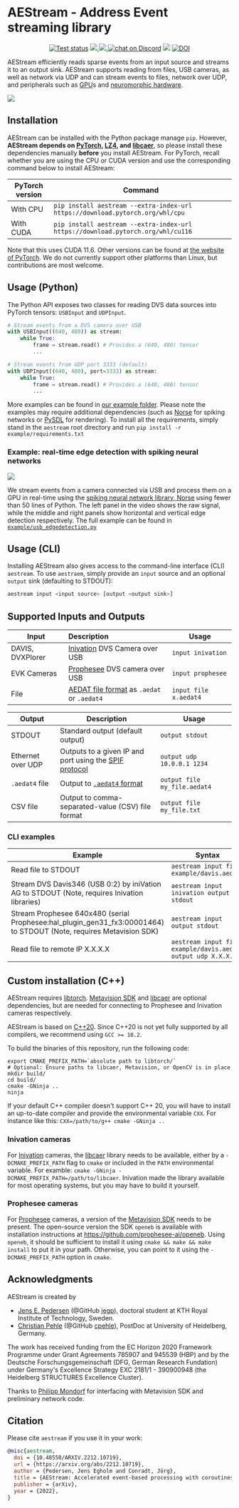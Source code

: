 # AEStream - Address Event streaming library

<p align="center">
    <a href="https://github.com/norse/aestream/actions">
        <img src="https://github.com/norse/aestream/workflows/Build%20and%20test/badge.svg" alt="Test status"></a>
    <a href="https://pypi.org/project/aestream/" alt="PyPi">
        <img src="https://img.shields.io/pypi/v/aestream" />
    </a>
    <a href="https://github.com/norse/aestream/pulse" alt="Activity">
        <img src="https://img.shields.io/github/last-commit/norse/aestream" />
    </a>
    <a href="https://discord.gg/7fGN359">
        <img src="https://img.shields.io/discord/723215296399147089"
            alt="chat on Discord"></a>
    <a href="https://www.codacy.com/gh/norse/aestream/dashboard?utm_source=github.com&amp;utm_medium=referral&amp;utm_content=norse/aestream&amp;utm_campaign=Badge_Grade"><img src="https://app.codacy.com/project/badge/Grade/0a04a852daf540a9b9bbe9d78df9eea7"/></a>
    <a href="https://doi.org/10.5281/zenodo.6322829"><img src="https://zenodo.org/badge/DOI/10.5281/zenodo.6322829.svg" alt="DOI"></a>
</p>

AEStream efficiently reads sparse events from an input source and streams it to an output sink.
AEStream supports reading from files, USB cameras, as well as network via UDP and can stream events to files, network over UDP, and peripherals such as [GPU](https://en.wikipedia.org/wiki/Graphics_processing_unit)s and [neuromorphic hardware](https://en.wikipedia.org/wiki/Neuromorphic_engineering).

<img src="https://jegp.github.io/aestream-paper/2212_aestream.svg" />


## Installation

AEStream can be installed with the Python package manage `pip`.
However, **AEStream depends on [PyTorch](https://pytorch.org/), [LZ4](https://lz4.github.io/lz4/), and [libcaer](https://gitlab.com/inivation/dv/libcaer/)**, so please install these dependencies manually **before** you install AEStream.
For PyTorch, recall whether you are using the CPU or CUDA version and use the corresponding command below to install AEStream:

| **PyTorch version** | **Command** |
| -------------------- | --- |
| With CPU | `pip install aestream --extra-index-url https://download.pytorch.org/whl/cpu ` |
| With CUDA | `pip install aestream --extra-index-url https://download.pytorch.org/whl/cu116` |

Note that this uses CUDA 11.6. Other versions can be found at [the website of PyTorch](https://pytorch.org/).
We do not currently support other platforms than Linux, but contributions are most welcome.

## Usage (Python)

The Python API exposes two classes for reading DVS data sources into PyTorch tensors: `USBInput` and `UDPInput`.

```python
# Stream events from a DVS camera over USB
with USBInput((640, 480)) as stream:
    while True:
        frame = stream.read() # Provides a (640, 480) tensor
        ...
```

```python
# Stream events from UDP port 3333 (default)
with UDPInput((640, 480), port=3333) as stream:
    while True:
        frame = stream.read() # Provides a (640, 480) tensor
        ...
```

More examples can be found in [our example folder](https://github.com/norse/aestream/tree/master/example).
Please note the examples may require additional dependencies (such as [Norse](https://github.com/norse/norse) for spiking networks or [PySDL](https://github.com/py-sdl/py-sdl2) for rendering). To install all the requirements, simply stand in the `aestream` root directory and run `pip install -r example/requirements.txt`

### Example: real-time edge detection with spiking neural networks

![](example/usb_edgedetection.gif)

We stream events from a camera connected via USB and process them on a GPU in real-time using the [spiking neural network library, Norse](https://github.com/norse/norse) using fewer than 50 lines of Python.
The left panel in the video shows the raw signal, while the middle and right panels show horizontal and vertical edge detection respectively.
The full example can be found in [`example/usb_edgedetection.py`](https://github.com/norse/aestream/blob/main/example/usb_edgedetection.py)

## Usage (CLI)

Installing AEStream also gives access to the command-line interface (CLI) `aestream`.
To use `aestraem`, simply provide an `input` source and an optional `output` sink (defaulting to STDOUT):

```bash
aestream input <input source> [output <output sink>]
```
## Supported Inputs and Outputs

| Input | Description | Usage |
| --------- | :----------- | ----- |
| DAVIS, DVXPlorer | [Inivation](https://inivation.com/) DVS Camera over USB | `input inivation` |
| EVK Cameras      | [Prophesee](https://www.prophesee.ai/) DVS camera over USB  | `input prophesee` |
| File             | [AEDAT file format](https://gitlab.com/inivation/inivation-docs/blob/master/Software%20user%20guides/AEDAT_file_formats.md) as `.aedat` or `.aedat4` | `input file x.aedat4` |

| Output | Description | Usage |
| --------- | ----------- | ----- |
| STDOUT    | Standard output (default output) | `output stdout`
| Ethernet over UDP | Outputs to a given IP and port using the [SPIF protocol](https://github.com/SpiNNakerManchester/spif)  | `output udp 10.0.0.1 1234` |
| `.aedat4` file  | Output to [`.aedat4` format](https://gitlab.com/inivation/inivation-docs/blob/master/Software%20user%20guides/AEDAT_file_formats.md#aedat-40) | `output file my_file.aedat4` |
| CSV file       | Output to comma-separated-value (CSV) file format | `output file my_file.txt` |

### CLI examples

| Example | Syntax |
| ------------- | ------------------------------|
| Read file to STDOUT | `aestream input file example/davis.aedat4` |
| Stream DVS Davis346 (USB 0:2) by iniVation AG to STDOUT (Note, requires Inivation libraries) | `aestream input inivation output stdout` |
| Stream Prophesee 640x480 (serial Prophesee:hal_plugin_gen31_fx3:00001464) to STDOUT (Note, requires Metavision SDK) | `aestream input output stdout` |
| Read file to remote IP X.X.X.X | `aestream input file example/davis.aedat4 output udp X.X.X.X` |

## Custom installation (C++)

AEStream requires [libtorch](https://pytorch.org/cppdocs/installing.html). [Metavision SDK](https://docs.prophesee.ai/stable/metavision_sdk/index.html) and [libcaer](https://github.com/inivation/libcaer) are optional dependencies, but are needed for connecting to Prophesee and Inivation cameras respectively.

AEStream is based on [C++20](https://en.cppreference.com/w/cpp/20). Since C++20 is not yet fully supported by all compilers, we recommend using `GCC >= 10.2`. 

To build the binaries of this repository, run the following code:
```
export CMAKE_PREFIX_PATH=`absolute path to libtorch/`
# Optional: Ensure paths to libcaer, Metavision, or OpenCV is in place
mkdir build/
cd build/
cmake -GNinja ..
ninja
```

If your default C++ compiler doesn't support C++ 20, you will have to install an up-to-date compiler and provide the environmental variable `CXX`.
For instance like this: `CXX=/path/to/g++ cmake -GNinja ..`

### Inivation cameras
For [Inivation](https://inivation.com/) cameras, the [libcaer](https://gitlab.com/inivation/dv/libcaer/) library needs to be available, either by a `-DCMAKE_PREFIX_PATH` flag to `cmake` or included in the `PATH` environmental variable.
For examble: `cmake -GNinja -DCMAKE_PREFIX_PATH=/path/to/libcaer`.
Inivation made the library available for most operating systems, but you may have to build it yourself.

### Prophesee cameras
For [Prophesee](https://www.prophesee.ai/) cameras, a version of the [Metavision SDK](https://www.prophesee.ai/metavision-intelligence/) needs to be present.
The open-source version the SDK `openeb` is available with installation instructions at https://github.com/prophesee-ai/openeb.
Using `openeb`, it should be sufficient to install it using `cmake && make && make install` to put it in your path.
Otherwise, you can point to it using the `-DCMAKE_PREFIX_PATH` option in `cmake`.

## Acknowledgments

AEStream is created by

* [Jens E. Pedersen](https://www.kth.se/profile/jeped) (@GitHub [jegp](https://github.com/jegp/)), doctoral student at KTH Royal Institute of Technology, Sweden.
* [Christian Pehle](https://www.kip.uni-heidelberg.de/people/10110) (@GitHub [cpehle](https://github.com/cpehle/)), PostDoc at University of Heidelberg, Germany.

The work has received funding from the EC Horizon 2020 Framework Programme under Grant Agreements 785907 and 945539 (HBP) and by the Deutsche Forschungsgemeinschaft (DFG, German Research Fundation) under Germany's Excellence Strategy EXC 2181/1 - 390900948 (the Heidelberg STRUCTURES Excellence Cluster).

Thanks to [Philipp Mondorf](https://github.com/PMMon) for interfacing with Metavision SDK and preliminary network code.

## Citation

Please cite `aestream` if you use it in your work:

```bibtex
@misc{aestream,
  doi = {10.48550/ARXIV.2212.10719},
  url = {https://arxiv.org/abs/2212.10719},
  author = {Pedersen, Jens Egholm and Conradt, Jörg},
  title = {AEStream: Accelerated event-based processing with coroutines},
  publisher = {arXiv},
  year = {2022},
}

```
